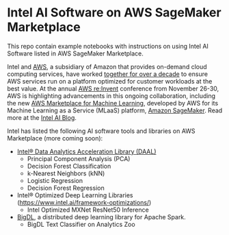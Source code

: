 # Intel AI Software on AWS SageMaker Marketplace

This repo contain example notebooks with instructions on using Intel AI Software listed in AWS SageMaker Marketplace.

Intel and [AWS](https://aws.amazon.com/), a subsidiary of Amazon that provides on-demand cloud computing services, have worked [together for over a decade](https://aws.amazon.com/intel/) to ensure AWS services run on a platform optimized for customer workloads at the best value. At the annual [AWS re:Invent](https://reinvent.awsevents.com/) conference from November 26-30, AWS is highlighting advancements in this ongoing collaboration, including the new [AWS Marketplace for Machine Learning](https://aws.amazon.com/mp/ai/), developed by AWS for its Machine Learning as a Service (MLaaS) platform, [Amazon SageMaker](https://aws.amazon.com/sagemaker/). Read more at the  [Intel AI Blog](https://ai.intel.com/intel-software-development-tools-on-the-new-aws-marketplace-for-machine-learning/).

Intel has listed the following AI software tools and libraries on  AWS Marketplace (more coming soon):
- [Intel® Data Analytics Acceleration Library (DAAL)](https://software.intel.com/en-us/intel-daal)
	- Principal Component Analysis (PCA) 
	- Decision Forest Classification
	- k-Nearest Neighbors (kNN)
	- Logistic Regression
	- Decision Forest Regression
- Intel® Optimized Deep Learning Libraries (https://www.intel.ai/framework-optimizations/)
	- Intel Optimized MXNet ResNet50 Inference
-  [BigDL](https://software.intel.com/en-us/ai-academy/frameworks/bigdl), a distributed deep  learning  library  for  Apache Spark.
	- BigDL Text Classifier on Analytics Zoo



 
